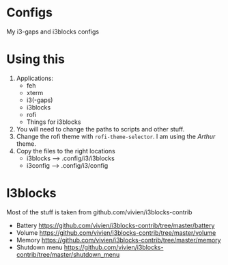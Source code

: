 # Configs
My i3-gaps and i3blocks configs

# Using this
1. Applications:
    - feh
    - xterm
    - i3(-gaps)
    - i3blocks
    - rofi
    - Things for i3blocks
2. You will need to change the paths to scripts and other stuff.
3. Change the rofi theme with `rofi-theme-selector`. I am using the *Arthur* theme.
4. Copy the files to the right locations
    + i3blocks --> .config/i3/i3blocks
    + i3config --> .config/i3/config
# I3blocks
Most of the stuff is taken from github.com/vivien/i3blocks-contrib

  - Battery https://github.com/vivien/i3blocks-contrib/tree/master/battery
  - Volume https://github.com/vivien/i3blocks-contrib/tree/master/volume
  - Memory https://github.com/vivien/i3blocks-contrib/tree/master/memory
  - Shutdown menu https://github.com/vivien/i3blocks-contrib/tree/master/shutdown_menu
